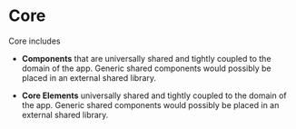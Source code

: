 # Core

Core includes

- **Components** that are universally shared and tightly coupled to the domain of the app. Generic shared components 
  would possibly be placed in an external shared library.

- **Core Elements** universally shared and tightly coupled to the domain of the app. Generic shared 
  components would possibly be placed in an external shared library.

